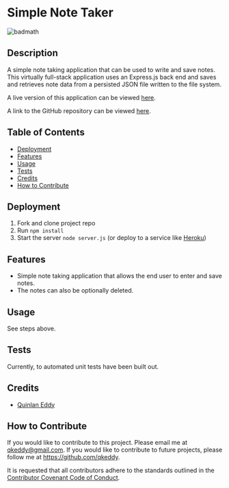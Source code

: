 # Simple Note Taker
![badmath](https://img.shields.io/github/license/qkeddy/note-taker)

## Description
A simple note taking application that can be used to write and save notes. This virtually full-stack application uses an Express.js back end and saves and retrieves note data from a persisted JSON file written to the file system.

A live version of this application can be viewed [here](https://png-note-taker.herokuapp.com/).

A link to the GitHub repository can be viewed [here](https://github.com/qkeddy/note-taker).

## Table of Contents

- [Deployment](#deployment)
- [Features](#features)
- [Usage](#usage)
- [Tests](#tests)
- [Credits](#credits)
- [How to Contribute](#how-to-contribute)

## Deployment
1. Fork and clone project repo
2. Run `npm install`
3. Start the server `node server.js`  (or deploy to a service like [Heroku](https://heroku.com))

## Features
- Simple note taking application that allows the end user to enter and save notes.
- The notes can also be optionally deleted.

## Usage
See steps above.

## Tests
Currently, to automated unit tests have been built out. 

## Credits
- [Quinlan Eddy](https://github.com/qkeddy)


## How to Contribute

If you would like to contribute to this project. Please email me at qkeddy@gmail.com. If you would like to contribute to future projects, please follow me at https://github.com/qkeddy.

It is requested that all contributors adhere to the standards outlined in the [Contributor Covenant Code of Conduct](https://www.contributor-covenant.org/version/2/1/code_of_conduct/).